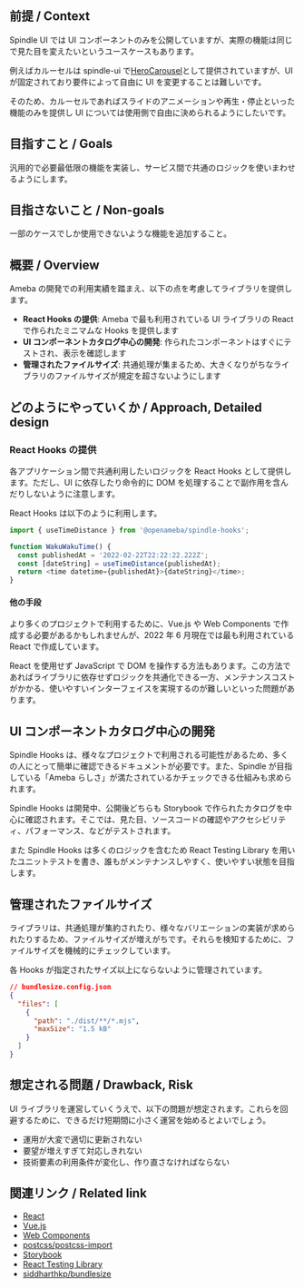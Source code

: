 ## 前提 / Context

Spindle UI では UI コンポーネントのみを公開していますが、実際の機能は同じで見た目を変えたいというユースケースもあります。

例えばカルーセルは spindle-ui で[HeroCarousel](https://ameba-spindle.web.app/?path=/story/herocarousel--normal)として提供されていますが、UI が固定されており要件によって自由に UI を変更することは難しいです。

そのため、カルーセルであればスライドのアニメーションや再生・停止といった機能のみを提供し UI については使用側で自由に決められるようにしたいです。

## 目指すこと / Goals

汎用的で必要最低限の機能を実装し、サービス間で共通のロジックを使いまわせるようにします。

## 目指さないこと / Non-goals

一部のケースでしか使用できないような機能を追加すること。

## 概要 / Overview

Ameba の開発での利用実績を踏まえ、以下の点を考慮してライブラリを提供します。

- **React Hooks の提供**: Ameba で最も利用されている UI ライブラリの React で作られたミニマムな Hooks を提供します
- **UI コンポーネントカタログ中心の開発**: 作られたコンポーネントはすぐにテストされ、表示を確認します
- **管理されたファイルサイズ**: 共通処理が集まるため、大きくなりがちなライブラリのファイルサイズが規定を超さないようにします

## どのようにやっていくか / Approach, Detailed design

### React Hooks の提供

各アプリケーション間で共通利用したいロジックを React Hooks として提供します。ただし、UI に依存したり命令的に DOM を処理することで副作用を含んだりしないように注意します。

React Hooks は以下のように利用します。

```js
import { useTimeDistance } from '@openameba/spindle-hooks';

function WakuWakuTime() {
  const publishedAt = '2022-02-22T22:22:22.222Z';
  const [dateString] = useTimeDistance(publishedAt);
  return <time datetime={publishedAt}>{dateString}</time>;
}
```

#### 他の手段

より多くのプロジェクトで利用するために、Vue.js や Web Components で作成する必要があるかもしれませんが、2022 年 6 月現在では最も利用されている React で作成しています。

React を使用せず JavaScript で DOM を操作する方法もあります。この方法であればライブラリに依存せずロジックを共通化できる一方、メンテナンスコストがかかる、使いやすいインターフェイスを実現するのが難しいといった問題があります。

## UI コンポーネントカタログ中心の開発

Spindle Hooks は、様々なプロジェクトで利用される可能性があるため、多くの人にとって簡単に確認できるドキュメントが必要です。また、Spindle が目指している「Ameba らしさ」が満たされているかチェックできる仕組みも求められます。

Spindle Hooks は開発中、公開後どちらも Storybook で作られたカタログを中心に確認されます。そこでは、見た目、ソースコードの確認やアクセシビリティ、パフォーマンス、などがテストされます。

また Spindle Hooks は多くのロジックを含むため React Testing Library を用いたユニットテストを書き、誰もがメンテナンスしやすく、使いやすい状態を目指します。

## 管理されたファイルサイズ

ライブラリは、共通処理が集約されたり、様々なバリエーションの実装が求められたりするため、ファイルサイズが増えがちです。それらを検知するために、ファイルサイズを機械的にチェックしています。

各 Hooks が指定されたサイズ以上にならないように管理されています。

```JSON
// bundlesize.config.json
{
  "files": [
    {
      "path": "./dist/**/*.mjs",
      "maxSize": "1.5 kB"
    }
  ]
}
```

## 想定される問題 / Drawback, Risk

UI ライブラリを運営していくうえで、以下の問題が想定されます。これらを回避するために、できるだけ短期間に小さく運営を始めるとよいでしょう。

- 運用が大変で適切に更新されない
- 要望が増えすぎて対応しきれない
- 技術要素の利用条件が変化し、作り直さなければならない

## 関連リンク / Related link

- [React](https://reactjs.org/)
- [Vue.js](https://vuejs.org/)
- [Web Components](https://developer.mozilla.org/en-US/docs/Web/Web_Components)
- [postcss/postcss-import](https://github.com/postcss/postcss-import)
- [Storybook](https://storybook.js.org/)
- [React Testing Library](https://testing-library.com/docs/react-testing-library/intro/)
- [siddharthkp/bundlesize](https://github.com/siddharthkp/bundlesize)
